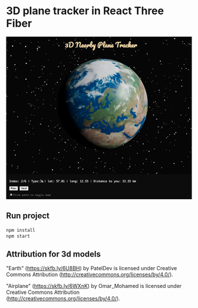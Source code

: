 # 3D plane tracker in React Three Fiber

![preview](preview.png)

## Run project

```
npm install
npm start
```

## Attribution for 3d models

"Earth" (https://skfb.ly/6U8BH) by PatelDev is licensed under Creative Commons Attribution (http://creativecommons.org/licenses/by/4.0/).

"Airplane" (https://skfb.ly/6WXnK) by Omar_Mohamed is licensed under Creative Commons Attribution (http://creativecommons.org/licenses/by/4.0/).
